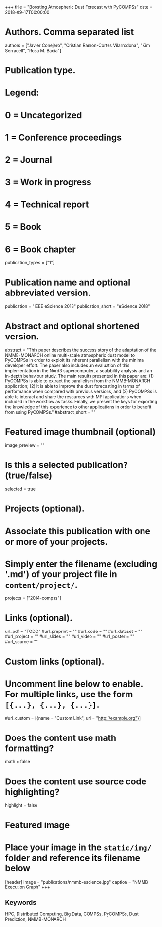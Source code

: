 +++
title = "Boosting Atmospheric Dust Forecast with PyCOMPSs"
date = 2018-09-17T00:00:00

# Authors. Comma separated list
authors = ["Javier Conejero", "Cristian Ramon-Cortes Vilarrodona", "Kim Serradell", "Rosa M. Badia"]

# Publication type.
# Legend:
# 0 = Uncategorized
# 1 = Conference proceedings
# 2 = Journal
# 3 = Work in progress
# 4 = Technical report
# 5 = Book
# 6 = Book chapter
publication_types = ["1"]

# Publication name and optional abbreviated version.
publication = "IEEE eScience 2018"
publication_short = "eScience 2018"

# Abstract and optional shortened version.
abstract = "This paper describes the success story of the adaptation of the NMMB-MONARCH online multi-scale atmospheric dust model to PyCOMPSs in order to exploit its inherent parallelism with the minimal developer effort. The paper also includes an evaluation of this implementation in the Nord3 supercomputer, a scalability analysis and an in-depth behaviour study. The main results presented in this paper are: (1) PyCOMPSs is able to extract the parallelism from the NMMB-MONARCH application; (2) it is able to improve the dust forecasting in terms of performance when compared with previous versions, and (3) PyCOMPSs is able to interact and share the resources with MPI applications when included in the workflow as tasks. Finally, we present the keys for exporting the knowledge of this experience to other applications in order to benefit from using PyCOMPSs."
#abstract_short = ""

# Featured image thumbnail (optional)
image_preview = ""

# Is this a selected publication? (true/false)
selected = true

# Projects (optional).
#   Associate this publication with one or more of your projects.
#   Simply enter the filename (excluding '.md') of your project file in `content/project/`.
projects = ["2014-compss"]

# Links (optional).
url_pdf = "TODO"
#url_preprint = ""
#url_code = ""
#url_dataset = ""
#url_project = ""
#url_slides = ""
#url_video = ""
#url_poster = ""
#url_source = ""

# Custom links (optional).
#   Uncomment line below to enable. For multiple links, use the form `[{...}, {...}, {...}]`.
#url_custom = [{name = "Custom Link", url = "http://example.org"}]

# Does the content use math formatting?
math = false

# Does the content use source code highlighting?
highlight = false

# Featured image
# Place your image in the `static/img/` folder and reference its filename below
[header]
image = "publications/nmmb-escience.jpg"
caption = "NMMB Execution Graph"
+++

<h2>Keywords</h2>
HPC, Distributed Computing, Big Data, COMPSs, PyCOMPSs, Dust Prediction, NMMB-MONARCH
